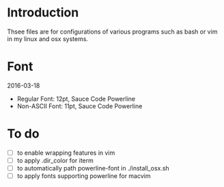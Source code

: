 # Introduction
Thsee files are for configurations of various programs such as bash or vim in my linux and osx systems.

# Font
2016-03-18
* Regular Font: 12pt, Sauce Code Powerline
* Non-ASCII Font: 11pt, Sauce Code Powerline

# To do
- [ ] to enable wrapping features in vim
- [ ] to apply .dir_color for iterm
- [ ] to automatically path powerline-font in ./install_osx.sh
- [ ] to apply fonts supporting powerline for macvim
